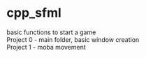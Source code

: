 # cpp_sfml
basic functions to start a game  
Project 0 - main folder, basic window creation  
Project 1 - moba movement  
